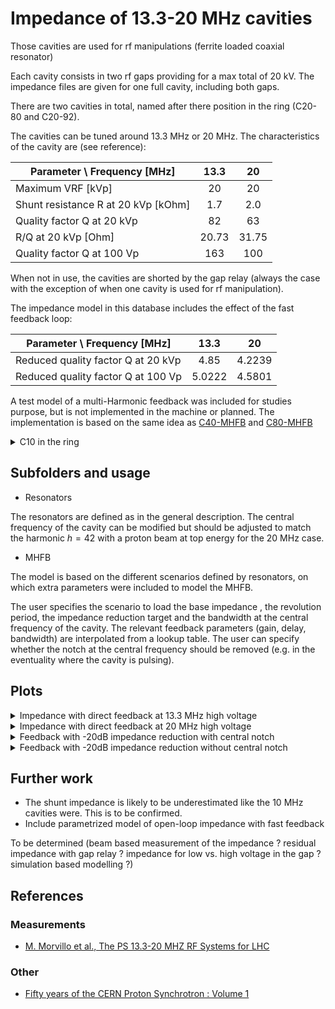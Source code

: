 # Impedance of 13.3-20 MHz cavities

Those cavities are used for rf manipulations (ferrite loaded coaxial resonator)

Each cavity consists in two rf gaps providing for a max total of 20 kV. 
The impedance files are given for one full cavity, including both gaps.

There are two cavities in total, named after there position in the ring (C20-80 and C20-92).

The cavities can be tuned around 13.3 MHz or 20 MHz. The characteristics of
the cavity are (see reference):

| Parameter \ Frequency [MHz] 			  | 13.3	| 20	  |
| -----------------------------------	|:-----:|:-----:|
| Maximum VRF [kVp]       				    | 20	  | 20 	  |
| Shunt resistance R at 20 kVp [kOhm]	| 1.7  	| 2.0 	|
| Quality factor Q at 20 kVp  			  | 82 	  | 63 	  |
| R/Q at 20 kVp [Ohm] 					      | 20.73	| 31.75	|
| Quality factor Q at 100 Vp  			  | 163	  | 100 	|

When not in use, the cavities are shorted by the gap relay (always the case
with the exception of when one cavity is used for rf manipulation).

The impedance model in this database includes the effect of the fast feedback 
loop:

| Parameter \ Frequency [MHz] 			    | 13.3		  | 20  		|
| -------------------------------------	|:---------:|:-------:|
| Reduced quality factor Q at 20 kVp  	| 4.85 		  | 4.2239 	|
| Reduced quality factor Q at 100 Vp  	| 5.0222	  | 4.5801	|

A test model of a multi-Harmonic feedback was included for studies purpose,
but is not implemented in the machine or planned. The implementation is
based on the same idea as [C40-MHFB](../C40/MHFB/README.md) and [C80-MHFB](../C80/MHFB/README.md)

<details>
  <summary>C10 in the ring</summary>
  <img src="http://cern.ch/psring/psring/pictures/fullsize/ss80.jpg">
  <img src="http://cern.ch/psring/psring/pictures/fullsize/ss92.jpg">
</details>

## Subfolders and usage

- Resonators

The resonators are defined as in the general description.
The central frequency of the cavity can be modified but should be adjusted
to match the harmonic $`h=42`$ with a proton beam at top energy for the
20 MHz case.

- MHFB

The model is based on the different scenarios defined by resonators,
on which extra parameters were included to model the MHFB.

The user specifies the scenario to load the base impedance , the revolution period, 
the impedance reduction target and the bandwidth at the central frequency of the cavity.
The relevant feedback parameters (gain, delay, bandwidth) are interpolated from a lookup table.
The user can specify whether the notch at the central frequency should be removed
(e.g. in the eventuality where the cavity is pulsing).

## Plots

<details>
  <summary>Impedance with direct feedback at 13.3 MHz high voltage</summary>
  <img src="All/Resonators/single_resonator_13.3MHz_20kV.png">
</details>

<details>
  <summary>Impedance with direct feedback at 20 MHz high voltage</summary>
  <img src="All/Resonators/single_resonator_20MHz_20kV.png">
</details>

<details>
  <summary>Feedback with -20dB impedance reduction with central notch</summary>
  <img src="MHFB/Resonators/C20-HV_impedance_dB_with_MHFB_-20dB_477kHz_central_False.png">
  <img src="MHFB/Resonators/C20-HV_impedance_with_MHFB_-20dB_477kHz_central_False.png">
</details>

<details>
  <summary>Feedback with -20dB impedance reduction without central notch</summary>
  <img src="MHFB/Resonators/C20-HV_impedance_dB_with_MHFB_-20dB_477kHz_central_True.png">
  <img src="MHFB/Resonators/C20-HV_impedance_with_MHFB_-20dB_477kHz_central_True.png">
</details>

## Further work

- The shunt impedance is likely to be underestimated like the 10 MHz cavities were.
This is to be confirmed.
- Include parametrized model of open-loop impedance with fast feedback

To be determined (beam based measurement of the impedance ? 
residual impedance with gap relay ? impedance for low vs. high voltage in the gap ? 
simulation based modelling ?)

## References

### Measurements
- [M. Morvillo et al., The PS 13.3-20 MHZ RF Systems for LHC](http://cds.cern.ch/record/620368)

### Other
- [Fifty years of the CERN Proton Synchrotron : Volume 1](https://cds.cern.ch/record/1359959)

